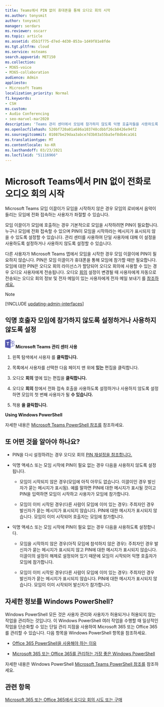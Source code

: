 ```yaml
---
title: Teams에서 PIN 없이 휴대폰을 통해 오디오 회의 시작
ms.author: tonysmit
author: tonysmit
manager: serdars
ms.reviewer: oscarr
ms.topic: article
ms.assetid: d5b1f775-d7ed-4d30-853a-1d49f81e8fde
ms.tgt.pltfrm: cloud
ms.service: msteams
search.appverid: MET150
ms.collection:
- M365-voice
- M365-collaboration
audience: Admin
appliesto:
- Microsoft Teams
localization_priority: Normal
f1.keywords:
- CSH
ms.custom:
- Audio Conferencing
- seo-marvel-mar2020
description: 'Teams 관리 센터에서 모임에 참가하지 않도록 익명 호출자들을 사용하도록 설정하거나 사용하지 않도록 설정하는 방법에 대해 자세히 알아보습니다. '
ms.openlocfilehash: 520bf720a01a686a103748cdbbf26cb8426e94f2
ms.sourcegitcommit: 01087be29daa3abce7d3b03a55ba5ef8db4ca161
ms.translationtype: MT
ms.contentlocale: ko-KR
ms.lasthandoff: 03/23/2021
ms.locfileid: "51116966"
---
```

# <a name="start-an-audio-conference-over-the-phone-without-a-pin-in-microsoft-teams"></a>Microsoft Teams에서 PIN 없이 전화로 오디오 회의 시작

Microsoft Teams 모임 이끌이가 모임을 시작하지 않은 경우 모임의 로비에서 음악이 들리는 모임에 전화 접속하는 사용자가 좌절할 수 있습니다. 
  
모임 이끌이가 모임에 호출하는 경우 기본적으로 모임을 시작하려면 PIN이 필요합니다. 누구나 모임에 전화 접속할 수 있으며 PIN이 모임을 시작하라는 메시지가 표시되지 않을 수 있도록 설정할 수 있습니다. 관리 센터를 사용하여 단일 사용자에 대해 이 설정을 사용하도록 설정하거나 사용하지 않도록 설정할 수 있습니다.
  
다른 사용자가 Microsoft Teams 앱에서 모임을 시작한 경우 모임 이끌이에 PIN이 필요하지 않습니다. PIN은 모임 이끌이가 휴대폰을 통해 모임에 참가할 때만 필요합니다. 모임에 대한 PIN은 오디오 회의 라이선스가 할당되어 오디오 회의에 사용할 수 있는 경우 오디오 사용자에게 전송됩니다.  오디오 [회의](send-an-email-to-a-user-with-their-dial-in-information-in-teams.md) 설정이 변경될 때 사용자에게 자동으로 전송되는 오디오 회의 정보 및 전자 메일이 있는 사용자에게 전자 메일 보내기 를 [참조하세요.](emails-sent-to-users-when-their-settings-change-in-teams.md)

> [!NOTE]
> [!INCLUDE [updating-admin-interfaces](includes/updating-admin-interfaces.md)]
  
## <a name="enable-or-disable-anonymous-callers-from-joining-a-meeting"></a>익명 호출자 모임에 참가하지 않도록 설정하거나 사용하지 않도록 설정

![Microsoft Teams 로고를 나타내는 아이콘](media/teams-logo-30x30.png) **Microsoft Teams 관리 센터 사용**

1. 왼쪽 탐색에서 사용자 를 **클릭합니다.** 

2. 목록에서 사용자를 선택한 다음 페이지 맨 위에 **있는** 편집을 클릭합니다. 

3. 오디오 **회의** 옆에 있는 편집을 **클릭합니다.**

4. 오디오 **회의** 창에서 전화 접속 호출을 사용하도록 설정하거나 사용하지 않도록 설정하면 모임의 첫 번째 사용자가 될 **수 있습니다.**
    
4. 적용 **을 클릭합니다.** 

**Using Windows PowerShell**
  
자세한 내용은 [Microsoft Teams PowerShell 참조를](/powershell/module/teams/?view=teams-ps) 참조하세요.

## <a name="what-else-should-you-know"></a>또 어떤 것을 알아야 하나요?

- PIN을 다시 설정하려는 경우 오디오 회의 [PIN 재설정을 참조합니다.](reset-the-audio-conferencing-pin-in-teams.md)
    
- 익명 액세스 또는 모임 시작에 PIN이 필요 없는 경우 다음을 사용하지 않도록 설정됩니다.
    
  - 모임이 시작되지 않은 경우(모임에 아직 아무도 없습니다. 이끌이인 경우 발신자가 묻는 메시지가 표시됨). 예를 말하면 PIN에 대한 메시지가 표시될 것이고 PIN을 입력하면 모임이 시작하고 사용자가 모임에 참가합니다.
    
  - 모임이 이미 시작된 경우(다른 사람이 모임에 이미 있는 경우): 주최자인 경우 발신자가 묻는 메시지가 표시되지 않습니다. PIN에 대한 메시지가 표시되지 않습니다. 모임이 이미 시작되어 호출자는 모임에 참가합니다.
    
- 익명 액세스 또는 모임 시작에 PIN이 필요 없는 경우 다음을 사용하도록 설정합니다.
    
  - 모임을 시작하지 않은 경우(아직 모임에 참석하지 않은 경우): 주최자인 경우 발신자가 묻는 메시지가 표시되지 않고 PIN에 대한 메시지가 표시되지 않습니다. 이끌이의 설정이 해제로 설정되어 있기 때문에 모임이 시작되어 익명 호출자가 모임에 참가합니다.
    
  - 모임이 이미 시작된 경우(다른 사람이 모임에 이미 있는 경우): 주최자인 경우 발신자가 묻는 메시지가 표시되지 않습니다. PIN에 대한 메시지가 표시되지 않습니다. 모임이 이미 시작되어 발신자가 참가합니다.
    
## <a name="want-to-know-more-about-windows-powershell"></a>자세한 정보를 Windows PowerShell?

Windows PowerShell 모든 것은 사용자 관리와 사용자가 허용되거나 허용되지 않는 작업을 관리하는 것입니다. 이 Windows PowerShell 여러 작업을 수행할 때 일상적인 작업을 단순화할 수 있는 단일 관리 지점을 사용하여 Microsoft 365 또는 Office 365를 관리할 수 있습니다. 다음 항목을 Windows PowerShell 항목을 참조하세요.
    
  - [Office 365 PowerShell을 사용해야 하는 이유](/microsoft-365/enterprise/why-you-need-to-use-microsoft-365-powershell)
    
  - [Microsoft 365 또는 Office 365를 관리하는 가장 좋은 Windows PowerShell](/previous-versions//dn568025(v=technet.10))
    
자세한 내용은 Windows PowerShell [Microsoft Teams PowerShell 참조를](/powershell/module/teams/?view=teams-ps) 참조하세요.
  
## <a name="related-topics"></a>관련 항목

[Microsoft 365 또는 Office 365에서 오디오 회의 시도 또는 구매](/SkypeForBusiness/audio-conferencing-in-office-365/try-or-purchase-audio-conferencing-in-office-365)